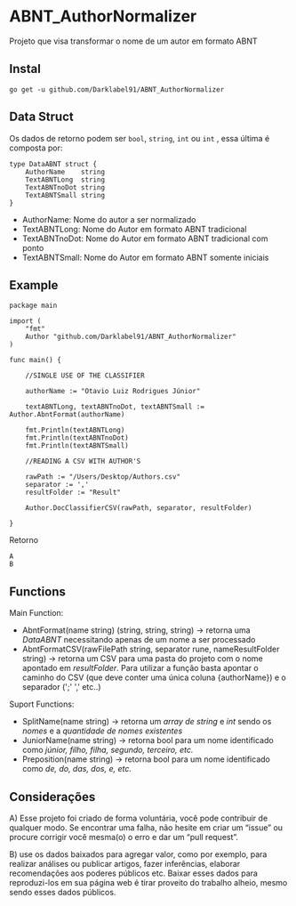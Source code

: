 # ABNT_AuthorNormalizer
Projeto que visa transformar o nome de um autor em formato ABNT

## Instal
``` go get -u github.com/Darklabel91/ABNT_AuthorNormalizer ```

## Data Struct
Os dados de retorno podem ser ```bool```, ```string```, ```int``` ou ```int``` , essa última é composta por:

``` 
type DataABNT struct {
	AuthorName    string
	TextABNTLong  string
	TextABNTnoDot string
	TextABNTSmall string
}

```

- AuthorName: Nome do autor a ser normalizado
- TextABNTLong: Nome do Autor em formato ABNT tradicional
- TextABNTnoDot: Nome do Autor em formato ABNT tradicional com ponto 
- TextABNTSmall: Nome do Autor em formato ABNT somente iniciais

## Example

``` 
package main

import (
	"fmt"
	Author "github.com/Darklabel91/ABNT_AuthorNormalizer"
)

func main() {

	//SINGLE USE OF THE CLASSIFIER

	authorName := "Otavio Luiz Rodrigues Júnior"

	textABNTLong, textABNTnoDot, textABNTSmall := Author.AbntFormat(authorName)

	fmt.Println(textABNTLong)
	fmt.Println(textABNTnoDot)
	fmt.Println(textABNTSmall)

	//READING A CSV WITH AUTHOR'S

	rawPath := "/Users/Desktop/Authors.csv"
	separator := ','
	resultFolder := "Result"

	Author.DocClassifierCSV(rawPath, separator, resultFolder)

}

 ```
Retorno
``` 
A
B
 ```

## Functions

Main Function:
- AbntFormat(name string) (string, string, string)  -> retorna uma *DataABNT* necessitando apenas de um nome a ser processado
- AbntFormatCSV(rawFilePath string, separator rune, nameResultFolder string) -> retorna um CSV para uma pasta do projeto com o nome apontado em *resultFolder*. Para utilizar a função basta apontar o caminho do CSV (que deve conter uma única coluna {authorName}) e o separador (';' ',' etc..)

Suport Functions:
- SplitName(name string)    ->  retorna um *array de string* e *int* sendo os *nomes* e a *quantidade de nomes existentes*
- JuniorName(name string)   ->  retorna bool para um nome identificado como *júnior, filho, filha, segundo, terceiro, etc.*
- Preposition(name string)  ->  retorna bool para um nome identificado como *de, do, das, dos, e, etc.*

## Considerações
A) Esse projeto foi criado de forma voluntária, você pode contribuir de qualquer modo. Se encontrar uma falha, não hesite em criar um “issue” ou  procure corrigir você mesma(o) o erro e dar um “pull request”.

B) use os dados baixados para agregar valor, como por exemplo, para realizar análises ou publicar artigos, fazer inferências, elaborar recomendações aos poderes públicos etc. Baixar esses dados para reproduzi-los em sua página web é tirar proveito do trabalho alheio, mesmo sendo esses dados públicos.
